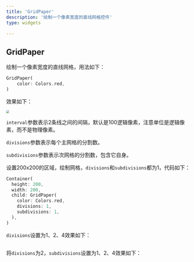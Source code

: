 ```yaml
---
title: 'GridPaper'
description: '绘制一个像素宽度的直线网格控件'
type: widgets

---
```




## GridPaper

绘制一个像素宽度的直线网格，用法如下：

```dart
GridPaper(
	color: Colors.red,
)
```

效果如下：

<img src="http://img.laomengit.com/gridpaper_1.png" style="zoom:50%;" />

`interval`参数表示2条线之间的间隔，默认是100逻辑像素，注意单位是逻辑像素，而不是物理像素。

`divisions`参数表示每个主网格的分割数。

`subdivisions`参数表示次网格的分割数，包含它自身。

设置200x200的区域，绘制网格，`divisions`和`subdivisions`都为1，代码如下：

```dart
Container(
  height: 200,
  width: 200,
  child: GridPaper(
    color: Colors.red,
    divisions: 1,
    subdivisions: 1,
  ),
)
```

`divisions`设置为1、2、4效果如下：

<img src="http://img.laomengit.com/gridpaper_9.png" alt="" style="zoom:40%;" />

将`divisions`为2，`subdivisions`设置为1、2、4效果如下：

<img src="http://img.laomengit.com/gridpaper_2.png" alt="" style="zoom:50%;" />

